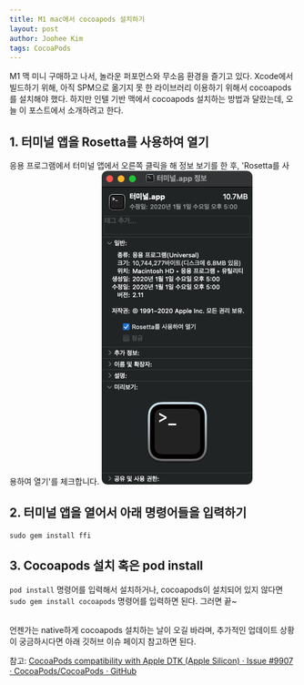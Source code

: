 ```yaml
---
title: M1 mac에서 cocoapods 설치하기
layout: post
author: Joohee Kim
tags: CocoaPods
---
```


M1 맥 미니 구매하고 나서, 놀라운 퍼포먼스와 무소음 환경을 즐기고 있다. Xcode에서 빌드하기 위해, 아직 SPM으로 옮기지 못 한 라이브러리 이용하기 위해서 cocoapods를 설치해야 했다. 하지만 인텔 기반 맥에서 cocoapods 설치하는 방법과 달랐는데, 오늘 이 포스트에서 소개하려고 한다.

## 1. 터미널 앱을 Rosetta를 사용하여 열기
응용 프로그램에서 터미널 앱에서 오른쪽 클릭을 해 정보 보기를 한 후, 'Rosetta를 사용하여 열기'를 체크합니다.
![터미널 정보 창에 Rosetta를 사용하여 열기를 체크](/assets/img/2021/04/14/image1.PNG)

## 2. 터미널 앱을 열어서 아래 명령어들을 입력하기
```
sudo gem install ffi
```

## 3. Cocoapods 설치 혹은 pod install
`pod install` 명령어를 입력해서 설치하거나, cocoapods이 설치되어 있지 않다면 `sudo gem install cocoapods` 명령어를 입력하면 된다. 그러면 끝~

<br>
언젠가는 native하게 cocoapods 설치하는 날이 오길 바라며, 추가적인 업데이트 상황이 궁금하시다면 아래 깃허브 이슈 페이지 참고하면 된다.

참고: [CocoaPods compatibility with Apple DTK (Apple Silicon) · Issue #9907 · CocoaPods/CocoaPods · GitHub](https://github.com/CocoaPods/CocoaPods/issues/9907)